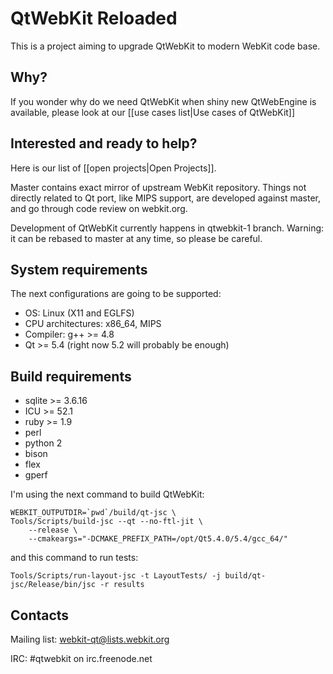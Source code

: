 # QtWebKit Reloaded

This is a project aiming to upgrade QtWebKit to modern WebKit code base.

## Why?

If you wonder why do we need QtWebKit when shiny new QtWebEngine is available, please look at our [[use cases list|Use cases of QtWebKit]]

## Interested and ready to help?

Here is our list of [[open projects|Open Projects]].

Master contains exact mirror of upstream WebKit repository. Things not directly related to Qt port, like MIPS support, are developed against master, and go through code review on webkit.org.

Development of QtWebKit currently happens in qtwebkit-1 branch. Warning: it can be rebased to master at any time, so please be careful.

## System requirements

The next configurations are going to be supported:

* OS: Linux (X11 and EGLFS)
* CPU architectures: x86_64, MIPS
* Compiler: g++ >= 4.8
* Qt >= 5.4 (right now 5.2 will probably be enough)

## Build requirements

* sqlite >= 3.6.16
* ICU >= 52.1
* ruby >= 1.9
* perl
* python 2
* bison
* flex
* gperf

I'm using the next command to build QtWebKit:

    WEBKIT_OUTPUTDIR=`pwd`/build/qt-jsc \
    Tools/Scripts/build-jsc --qt --no-ftl-jit \
        --release \
        --cmakeargs="-DCMAKE_PREFIX_PATH=/opt/Qt5.4.0/5.4/gcc_64/"

and this command to run tests:

    Tools/Scripts/run-layout-jsc -t LayoutTests/ -j build/qt-jsc/Release/bin/jsc -r results

## Contacts
Mailing list: webkit-qt@lists.webkit.org

IRC: #qtwebkit on irc.freenode.net
